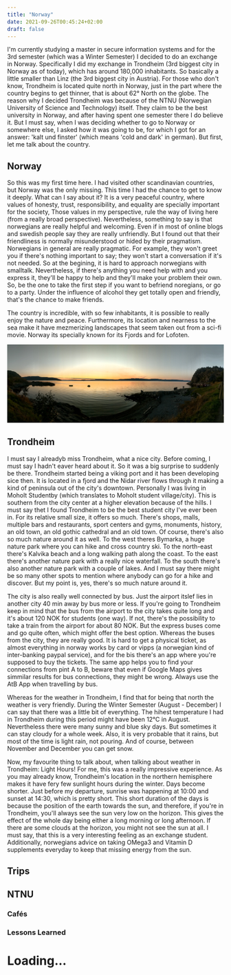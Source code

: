 ```yaml
---
title: "Norway"
date: 2021-09-26T00:45:24+02:00
draft: false
---
```


I'm currently studying a master in secure information systems and for the 3rd semester (which was a Winter Semester) I decided to do an exchange in Norway. Specifically I did my exchange in Trondheim (3rd biggest city in Norway as of today), which has around 180,000 inhabitants. So basically a little smaller than Linz (the 3rd biggest city in Austria). For those who don't know, Trondheim is located quite north in Norway, just in the part where the country begins to get thinner, that is about 62° North on the globe.
The reason why I decided Trondheim was because of the NTNU (Norwegian University of Science and Technology) itself. They claim to be the best university in Norway, and after having spent one semester there I do believe it. But I must say, when I was deciding whether to go to Norway or somewhere else, I asked how it was going to be, for which I got for an answer: 'kalt und finster' (which means 'cold and dark' in german).
But first, let me talk about the country.

## Norway

So this was my first time here. I had visited other scandinavian countries, but Norway was the only missing. This time I had the chance to get to know it deeply.
What can I say about it? 
It is a very peaceful country, where values of honesty, trust, responsibility, and equality are specially important for the society, Those values in my perspective, rule the way of living here (from a really broad perspective). Nevertheless, something to say is that norwegians are really helpful and welcoming. Even if in most of online blogs and swedish people say they are really unfriendly. But I found out that their friendliness is normally misunderstood or hided by their pragmatism. 
Norwegians in general are really pragmatic. For example, they won't greet you if there's nothing important to say; they won't start a conversation if it's not needed. So at the begining, it is hard to approach norwegians with smalltalk.
Nevertheless, if there's anything you need help with and you express it, they'll be happy to help and they'll make your problem their own. 
So, be the one to take the first step if you want to befriend noregians, or go to a party. Under the influence of alcohol they get totally open and friendly, that's the chance to make friends.

The country is incredible, with so few inhabitants, it is possible to really enjoy the nature and peace. Furthermore, its location and nearness to the sea make it have mezmerizing landscapes that seem taken out from a sci-fi movie. Norway its specially known for its Fjords and for Lofoten.

 
![korsvika](/pics/korsvika.jpg)

 ## Trondheim

I must say I alreadyb miss Trondheim, what a nice city. Before coming, I must say I hadn't eaver heard about it. So it was a big surprise to suddenly be there.
Trondheim started being a viking port and it has been developing sice then. It is located in a fjord and the Nidar river flows through it making a kind of peninsula out of the city's downtown. 
Personally I was living in Moholt Studentby (which translates to Moholt student village/city). This is southern from the city center at a higher elevation because of the hills. 
I must say thet I found Trondheim to be the best student city I've ever been in. For its relative small size, it offers so much. There's shops, malls, multiple bars and restaurants, sport centers and gyms, monuments, history, an old town, an old gothic cathedral and an old town. Of course, there's also so much nature around it as well. To the west theres Bymarka, a huge nature park where you can hike and cross country ski. To the north-east there's Kalvika beach and a long walking path along the coast. To the east there's another nature park with a really nice waterfall. To the south there's also another nature park with a couple of lakes. And I must say there might be so many other spots to mention where anybody can go for a hike and discover. But my point is, yes, there's so much nature around it.

The city is also really well connected by bus. Just the airport itslef lies in another city 40 min away by bus more or less. If you're going to Trondheim keep in mind that the bus from the airport to the city takes quite long and it's about 120 NOK for students (one way). If not, there's the possibility to take a train from the airport for about 80 NOK. But the express buses come and go quite often, which might offer the best option.
Whereas the buses from the city, they are really good. It is hard to get a physical ticket, as almost everything in norway works by card or vipps (a norwegian kind of inter-banking paypal service), and for the bis there's an app where you're supposed to buy the tickets. The same app helps you to find your connections from pint A to B, beware that even if Google Maps gives simmilar results for bus connections, they might be wrong. Always use the AtB App when travelling by bus.

Whereas for the weather in Trondheim, I find that for being that north the weather is very friendly. During the Winter Semester (August - December) I can say that there was a little bit of everything. The hihest temperature I had in Trondheim during this period might have been 12°C in August. Nevertheless there were many sunny and blue sky days. But sometimes it can stay cloudy for a whole week. Also, it is very probable that it rains, but most of the time is light rain, not pouring. And of course, between November and December you can get snow.

Now, my favourite thing to talk about, when talking about weather in Trondheim: Light Hours! For me, this was a really impressive experience. As you may already know, Trondheim's location in the northern hemisphere makes it have fery few sunlight hours during the winter. Days become shorter. Just before my departure, sunrise was happening at 10:00 and sunset at 14:30, which is pretty short. This short duration of the days is because the position of the earth towards the sun, and therefore, if you're in Trondheim, you'll always see the sun very low on the horizon. This gives the effect of the whole day being either a long morning or long afternoon. If there are some clouds at the horizon, you might not see the sun at all. I must say, that this is a very interesting feeling as an exchange student. 
Additionally, norwegians advice on taking OMega3 and Vitamin D supplements everyday to keep that missing energy from the sun.

## Trips

 ## NTNU

 ### Cafés

 ### Lessons Learned

 # Loading...
